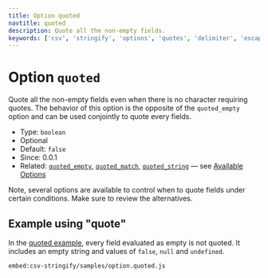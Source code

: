```yaml
---
title: Option quoted
navtitle: quoted
description: Quote all the non-empty fields.
keywords: ['csv', 'stringify', 'options', 'quotes', 'delimiter', 'escape']
---
```


# Option `quoted`

Quote all the non-empty fields even when there is no character requiring quotes. The behavior of this option is the opposite of the `quoted_empty` option and can be used conjointly to quote every fields.

* Type: `boolean`
* Optional
* Default: `false`
* Since: 0.0.1
* Related: [`quoted_empty`](/stringify/options/quoted_empty/), [`quoted_match`](/stringify/options/quoted_match/), [`quoted_string`](/stringify/options/quoted_string/)  &mdash; see [Available Options](/stringify/options/#available-options)

Note, several options are available to control when to quote fields under certain conditions. Make sure to review the alternatives.

## Example using "quote"

In the [quoted example](https://github.com/adaltas/node-csv/blob/master/packages/csv-stringify/samples/option.quoted.js), every field evaluated as empty is not quoted. It includes an empty string and values of `false`, `null` and `undefined`.

`embed:csv-stringify/samples/option.quoted.js`
